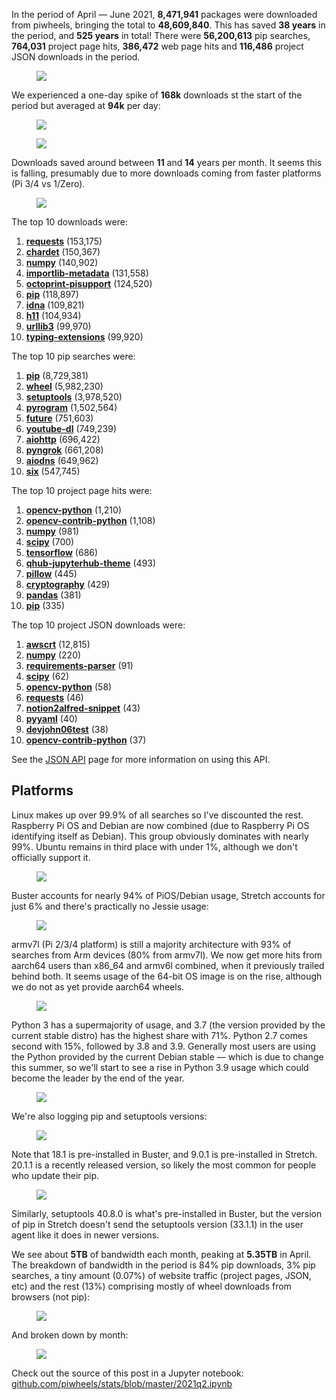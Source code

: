 In the period of April — June 2021, **8,471,941** packages were downloaded from piwheels, bringing
the total to **48,609,840**. This has saved **38 years** in the period, and **525 years** in total!
There were **56,200,613** pip searches, **764,031** project page hits, **386,472** web page hits and
**116,486** project JSON downloads in the period.

<figure class="block-image">
<img src="images/downloads-by-month.png" />
</figure>

We experienced a one-day spike of **168k** downloads st the start of the period but averaged at
**94k** per day:

<figure class="block-image">
<img src="images/downloads-by-day.png" />
</figure>

<figure class="block-image">
<img src="images/searches-by-day.png" />
</figure>

Downloads saved around between **11** and **14** years per month. It seems this is falling,
presumably due to more downloads coming from faster platforms (Pi 3/4 vs 1/Zero).

<figure class="block-image">
<img src="images/time-saved-by-month.png" />
</figure>

The top 10 downloads were:

1.  **[requests](https://www.piwheels.org/project/requests)** (153,175)
2.  **[chardet](https://www.piwheels.org/project/chardet)** (150,367)
3.  **[numpy](https://www.piwheels.org/project/numpy)** (140,902)
4.  **[importlib-metadata](https://www.piwheels.org/project/importlib-metadata)** (131,558)
5.  **[octoprint-pisupport](https://www.piwheels.org/project/octoprint-pisupport)** (124,520)
6.  **[pip](https://www.piwheels.org/project/pip)** (118,897)
7.  **[idna](https://www.piwheels.org/project/idna)** (109,821)
8.  **[h11](https://www.piwheels.org/project/h11)** (104,934)
9.  **[urllib3](https://www.piwheels.org/project/urllib3)** (99,970)
10. **[typing-extensions](https://www.piwheels.org/project/typing-extensions)** (99,920)

The top 10 pip searches were:

1.  **[pip](https://www.piwheels.org/project/pip)** (8,729,381)
2.  **[wheel](https://www.piwheels.org/project/wheel)** (5,982,230)
3.  **[setuptools](https://www.piwheels.org/project/setuptools)** (3,978,520)
4.  **[pyrogram](https://www.piwheels.org/project/pyrogram)** (1,502,564)
5.  **[future](https://www.piwheels.org/project/future)** (751,603)
6.  **[youtube-dl](https://www.piwheels.org/project/youtube-dl)** (749,239)
7.  **[aiohttp](https://www.piwheels.org/project/aiohttp)** (696,422)
8.  **[pyngrok](https://www.piwheels.org/project/pyngrok)** (661,208)
9.  **[aiodns](https://www.piwheels.org/project/aiodns)** (649,962)
10. **[six](https://www.piwheels.org/project/six)** (547,745)

The top 10 project page hits were:

1.  **[opencv-python](https://www.piwheels.org/project/opencv-python)** (1,210)
2.  **[opencv-contrib-python](https://www.piwheels.org/project/opencv-contrib-python)** (1,108)
3.  **[numpy](https://www.piwheels.org/project/numpy)** (981)
4.  **[scipy](https://www.piwheels.org/project/scipy)** (700)
5.  **[tensorflow](https://www.piwheels.org/project/tensorflow)** (686)
6.  **[qhub-jupyterhub-theme](https://www.piwheels.org/project/qhub-jupyterhub-theme)** (493)
7.  **[pillow](https://www.piwheels.org/project/pillow)** (445)
8.  **[cryptography](https://www.piwheels.org/project/cryptography)** (429)
9.  **[pandas](https://www.piwheels.org/project/pandas)** (381)
10. **[pip](https://www.piwheels.org/project/pip)** (335)

The top 10 project JSON downloads were:

1.  **[awscrt](https://www.piwheels.org/project/awscrt)** (12,815)
2.  **[numpy](https://www.piwheels.org/project/numpy)** (220)
3.  **[requirements-parser](https://www.piwheels.org/project/requirements-parser)** (91)
4.  **[scipy](https://www.piwheels.org/project/scipy)** (62)
5.  **[opencv-python](https://www.piwheels.org/project/opencv-python)** (58)
6.  **[requests](https://www.piwheels.org/project/requests)** (46)
7.  **[notion2alfred-snippet](https://www.piwheels.org/project/notion2alfred-snippet)** (43)
8.  **[pyyaml](https://www.piwheels.org/project/pyyaml)** (40)
9.  **[devjohn06test](https://www.piwheels.org/project/devjohn06test)** (38)
10. **[opencv-contrib-python](https://www.piwheels.org/project/opencv-contrib-python)** (37)

See the [JSON API](https://www.piwheels.org/json.html) page for more information on using this API.

## Platforms

Linux makes up over 99.9% of all searches so I've discounted the rest. Raspberry Pi OS and Debian
are now combined (due to Raspberry Pi OS identifying itself as Debian). This group obviously
dominates with nearly 99%. Ubuntu remains in third place with under 1%, although we don't
officially support it.

<figure class="block-image">
<img src="images/distro-usage-1.png" />
</figure>

Buster accounts for nearly 94% of PiOS/Debian usage, Stretch accounts for just 6% and there's
practically no Jessie usage:

<figure class="block-image">
<img src="images/debian-usage.png" />
</figure>

armv7l (Pi 2/3/4 platform) is still a majority architecture with 93% of searches from Arm devices
(80% from armv7l). We now get more hits from aarch64 users than x86_64 and armv6l combined,
when it previously trailed behind both. It seems usage of the 64-bit OS image is on the rise,
although we do not as yet provide aarch64 wheels.

<figure class="block-image">
<img src="images/arch.png" />
</figure>

Python 3 has a supermajority of usage, and 3.7 (the version provided by the current stable distro)
has the highest share with 71%. Python 2.7 comes second with 15%, followed by 3.8 and 3.9. Generally
most users are using the Python provided by the current Debian stable — which is due to change this
summer, so we'll start to see a rise in Python 3.9 usage which could become the leader by the end
of the year.

<figure class="block-image">
<img src="images/py-vers.png" />
</figure>

We're also logging pip and setuptools versions:

<figure class="block-image">
<img src="images/pip-vers.png" />
</figure>

Note that 18.1 is pre-installed in Buster, and 9.0.1 is pre-installed in Stretch. 20.1.1 is a
recently released version, so likely the most common for people who update their pip.

<figure class="block-image">
<img src="images/setuptools-vers.png" />
</figure>

Similarly, setuptools 40.8.0 is what's pre-installed in Buster, but the version of pip in Stretch
doesn't send the setuptools version (33.1.1) in the user agent like it does in newer versions.

We see about **5TB** of bandwidth each month, peaking at **5.35TB** in April. The breakdown of
bandwidth in the period is 84% pip downloads, 3% pip searches, a tiny amount (0.07%) of website
traffic (project pages, JSON, etc) and the rest (13%) comprising mostly of wheel downloads from
browsers (not pip):

<figure class="block-image">
<img src="images/bandwidth.png" />
</figure>

And broken down by month:

<figure class="block-image">
<img src="images/bandwidth-by-month.png" />
</figure>

Check out the source of this post in a Jupyter notebook:
[github.com/piwheels/stats/blob/master/2021q2.ipynb](https://github.com/piwheels/stats/blob/master/2021q2.ipynb)
